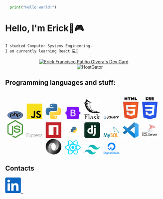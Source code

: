 ```python
  print("Hello world!")
```
# Hello, I'm Erick🍕🎮

`I studied Computer Systems Engineering.`<br />
`I am currently learning React 💻👾`

<p align="center">
  <a href="https://app.daily.dev/DRUMPADD" style="display: block;"><img src="https://api.daily.dev/devcards/3ce1af779f9b48df8d8179590c8dde28.png?r=a1h" width="220" alt="Erick Francisco Patiño Olvera's Dev Card"/></a>&nbsp;&nbsp;&nbsp;&nbsp;&nbsp;&nbsp;&nbsp;&nbsp;&nbsp;
 <img src="https://media3.giphy.com/media/fuJPZBIIqzbt1kAYVc/giphy.gif?cid=ecf05e47nzi3n2cijch5cyaybmb2k13zlwynpc3tyqlha3qu&rid=giphy.gif&ct=g" width="300" alt="HostGator" />
</p>

<h2>Programming languages and stuff:</h2>
<br />
<div align="center">
  <img src="https://raw.githubusercontent.com/DRUMPADD/DRUMPADD/main/languages/php.svg" alt="PHP" width="50">&nbsp;&nbsp;
  <img src="https://raw.githubusercontent.com/DRUMPADD/DRUMPADD/main/languages/javascript.svg" alt="Javascript" width="50">&nbsp;&nbsp; 
  <img src="https://raw.githubusercontent.com/DRUMPADD/DRUMPADD/main/languages/python.svg" alt="Python" width="50">&nbsp;&nbsp;
  <img src="https://raw.githubusercontent.com/DRUMPADD/DRUMPADD/main/frontend/bootstrap.svg" alt="Bootstrap" width="50">&nbsp;&nbsp;
  <img src="https://raw.githubusercontent.com/DRUMPADD/DRUMPADD/main/backend/flask.svg" alt="Flask" width="50">&nbsp;&nbsp;
  <img src="https://raw.githubusercontent.com/DRUMPADD/DRUMPADD/main/languages/jquery.svg" alt="jQuery" width="50">&nbsp;&nbsp;
  <img src="https://raw.githubusercontent.com/DRUMPADD/DRUMPADD/main/frontend/html-5.svg" alt="HTML" width="50">&nbsp;&nbsp;
  <img src="https://raw.githubusercontent.com/DRUMPADD/DRUMPADD/main/frontend/css-3.svg" alt="CSS" width="50">&nbsp;&nbsp;
  <img src="https://raw.githubusercontent.com/DRUMPADD/DRUMPADD/main/backend/nodejs-icon.svg" alt="Nodejs" width="50">&nbsp;&nbsp;
  <img src="https://raw.githubusercontent.com/DRUMPADD/DRUMPADD/main/backend/express.svg" alt="Express" width="50">&nbsp;&nbsp;
  <img src="https://raw.githubusercontent.com/DRUMPADD/DRUMPADD/main/services/npm-icon.svg" alt="NPM" width="50">&nbsp;&nbsp;
  <img src="https://raw.githubusercontent.com/github/explore/666de02829613e0244e9441b114edb85781e972c/topics/pip/pip.png" alt="PIP" width="50">&nbsp;&nbsp;
  <img src="https://raw.githubusercontent.com/DRUMPADD/DRUMPADD/main/backend/django-icon.svg" alt="Django" width="50">&nbsp;&nbsp;
  <img src="https://raw.githubusercontent.com/DRUMPADD/DRUMPADD/main/database/mysql.svg" alt="MySQL" width="50">&nbsp;&nbsp;
  <img src="https://raw.githubusercontent.com/DRUMPADD/DRUMPADD/main/editor/visual-studio-code.svg" alt="VSCode" width="50">&nbsp;&nbsp;
  <img src="https://raw.githubusercontent.com/github/explore/96943574ba0c0340ba6ea1e6f768e9abe43e34e1/topics/sql-server/sql-server.png" alt="SQL Server" width="50">&nbsp;&nbsp;
  <img src="https://raw.githubusercontent.com/DRUMPADD/DRUMPADD/main/frontend/json.svg" alt="JSON" width="50">&nbsp;&nbsp;
  <img src="https://raw.githubusercontent.com/DRUMPADD/DRUMPADD/main/frontend/react.svg" alt="React" width="50">&nbsp;&nbsp;
  <img src="https://raw.githubusercontent.com/DRUMPADD/DRUMPADD/main/frontend/tailwindcss-icon.svg" alt="Tailwind" width="50">&nbsp;&nbsp;
  <img src="https://raw.githubusercontent.com/DRUMPADD/DRUMPADD/main/services/digital-ocean.svg" alt="DigitalOcean" width="50">&nbsp;&nbsp;
</div>

<!-- ![Top Langs](https://github-readme-stats.vercel.app/api/top-langs/?username=DRUMPADD&show_icons=true) -->

<h2>Contacts</h2>

<a href="https://www.linkedin.com/in/erick-francisco-pati%C3%B1o-olvera-901205139/" target="_blank">
<img src="https://raw.githubusercontent.com/DRUMPADD/DRUMPADD/main/social/linkedin-icon.svg" alt="LinkedIn account" width="50">&nbsp;&nbsp;
</a> 
